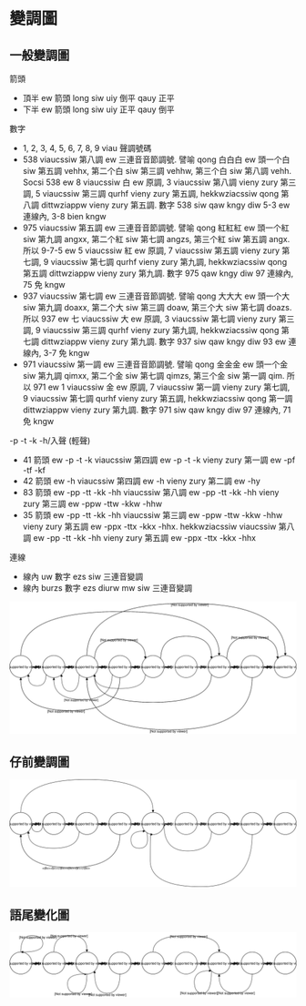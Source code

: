 # 變調圖

## 一般變調圖

箭頭

* 頂半 ew 箭頭 long siw uiy 倒平 qauy 正平
* 下半 ew 箭頭 long siw uiy 正平 qauy 倒平

數字

* 1, 2, 3, 4, 5, 6, 7, 8, 9 viau 聲調號碼
* 538 viaucssiw 第八調 ew 三連音音節調號. 譬喻 qong 白白白 ew 頭一个白 siw 第五調 vehhx, 第二个白 siw 第三調 vehhw, 第三个白 siw 第八調 vehh. Socsi 538 ew 8 viaucssiw 白 ew 原調, 3 viaucssiw 第八調 vieny zury 第三調, 5 viaucssiw 第三調 qurhf vieny zury 第五調, hekkwziacssiw qong 第八調 dittwziappw vieny zury 第五調. 數字 538 siw qaw kngy diw 5-3 ew 連線內, 3-8 bien kngw
* 975 viaucssiw 第五調 ew 三連音音節調號. 譬喻 qong 紅紅紅 ew 頭一个紅 siw 第九調 angxx, 第二个紅 siw 第七調 angzs, 第三个紅 siw 第五調 angx. 所以 9-7-5 ew 5 viaucssiw 紅 ew 原調, 7 viaucssiw 第五調 vieny zury 第七調, 9 viaucssiw 第七調 qurhf vieny zury 第九調, hekkwziacssiw qong 第五調 dittwziappw vieny zury 第九調. 數字 975 qaw kngy diw 97 連線內, 75 免 kngw
* 937 viaucssiw 第七調 ew 三連音音節調號. 譬喻 qong 大大大 ew 頭一个大 siw 第九調 doaxx, 第二个大 siw 第三調 doaw, 第三个大 siw 第七調 doazs. 所以 937 ew 七 viaucssiw 大 ew 原調, 3 viaucssiw 第七調 vieny zury 第三調, 9 viaucssiw 第三調 qurhf vieny zury 第九調, hekkwziacssiw qong 第七調 dittwziappw vieny zury 第九調. 數字 937 siw qaw kngy diw 93 ew 連線內, 3-7 免 kngw
* 971 viaucssiw 第一調 ew 三連音音節調號. 譬喻 qong 金金金 ew 頭一个金 siw 第九調 qimxx, 第二个金 siw 第七調 qimzs, 第三个金 siw 第一調 qim. 所以 971 ew 1 viaucssiw 金 ew 原調, 7 viaucssiw 第一調 vieny zury 第七調, 9 viaucssiw 第七調 qurhf vieny zury 第五調, hekkwziacssiw qong 第一調 dittwziappw vieny zury 第九調. 數字 971 siw qaw kngy diw 97 連線內, 71 免 kngw

-p -t -k -h/入聲 (輕聲)

* 41 箭頭 ew -p -t -k viaucssiw 第四調 ew -p -t -k vieny zury 第一調 ew -pf -tf -kf
* 42 箭頭 ew -h viaucssiw 第四調 ew -h vieny zury 第二調 ew -hy
* 83 箭頭 ew -pp -tt -kk -hh viaucssiw 第八調 ew -pp -tt -kk -hh vieny zury 第三調 ew -ppw -ttw -kkw -hhw
* 35 箭頭 ew -pp -tt -kk -hh viaucssiw 第三調 ew -ppw -ttw -kkw -hhw vieny zury 第五調 ew -ppx -ttx -kkx -hhx. hekkwziacssiw viaucssiw 第八調 ew -pp -tt -kk -hh vieny zury 第五調 ew -ppx -ttx -kkx -hhx

連線

* 線內 uw 數字 ezs siw 三連音變調
* 線內 burzs 數字 ezs diurw mw siw 三連音變調

[![tone-sandhi](https://github.com/sotronx/susiahetong/blob/master/tone-sandhi.svg)]()

## 仔前變調圖

[![tone-sandhi-of-a](https://github.com/sotronx/susiahetong/blob/master/tone-sandhi-of-a.svg)]()

## 語尾變化圖

[![inflection](https://github.com/sotronx/susiahetong/blob/master/inflection.svg)]()
